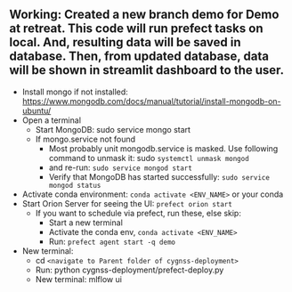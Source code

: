 ## Working: Created a new branch demo for Demo at retreat. This code will run prefect tasks on local.  And, resulting data will be saved in database. Then, from updated database, data will be shown in streamlit dashboard to the user.


 
- Install mongo if not installed: https://www.mongodb.com/docs/manual/tutorial/install-mongodb-on-ubuntu/
- Open a terminal
  - Start MongoDB: sudo service mongo start
  - If mongo.service not found
    -   Most probably unit mongodb.service is masked. Use following command to unmask it: sudo `systemctl unmask mongod`
    -   and re-run: `sudo service mongod start`
    -   Verify that MongoDB has started successfully: `sudo service mongod status`
-   Activate conda environment: `conda activate <ENV_NAME>` or your conda 
-   Start Orion Server for seeing the UI: `prefect orion start`
     -   If you want to schedule via prefect, run these, else skip:
         -   Start a new terminal 
         -   Activate the conda env, `conda activate <ENV_NAME>`
         -   Run: `prefect agent start -q demo`
-   New terminal: 
     -   cd  `<navigate to Parent folder of cygnss-deployment> `
     -   Run:  python cygnss-deployment/prefect-deploy.py
     -   New terminal: mlflow ui 


	
